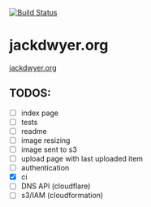 [![Build Status](https://travis-ci.org/jackdwyer/jackdwyer.org.svg?branch=master)](https://travis-ci.org/jackdwyer/jackdwyer.org)

# jackdwyer.org
[jackdwyer.org](http://jackdwyer.org)

## TODOS:
* [ ] index page
* [ ] tests
* [ ] readme
* [ ] image resizing
* [ ] image sent to s3
* [ ] upload page with last uploaded item
* [ ] authentication
* [x] ci
* [ ] DNS API (cloudflare)
* [ ] s3/IAM (cloudformation)
